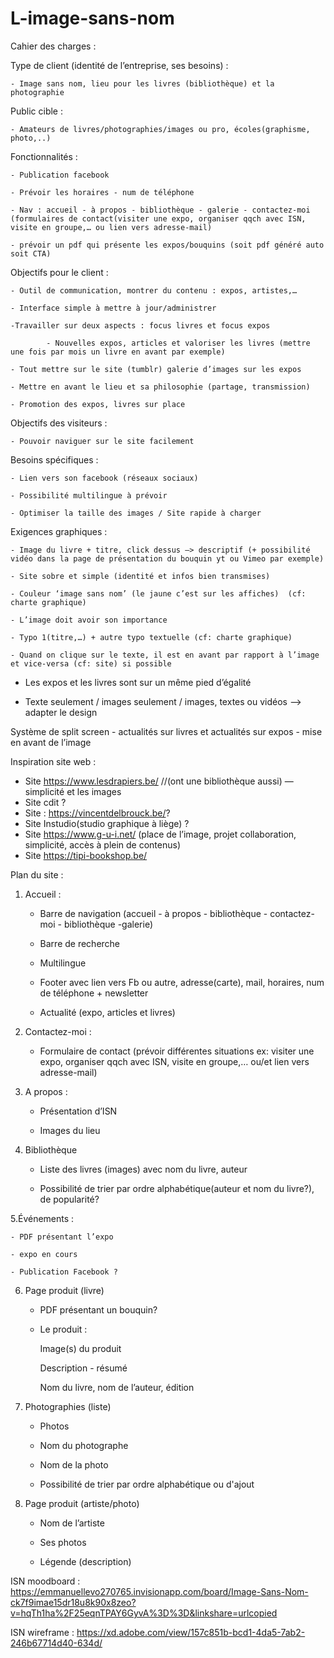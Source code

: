 # L-image-sans-nom

Cahier des charges :


Type de client (identité de l’entreprise, ses besoins) :

	- Image sans nom, lieu pour les livres (bibliothèque) et la photographie
	
	
Public cible : 

 	- Amateurs de livres/photographies/images ou pro, écoles(graphisme, photo,..)
	
	
Fonctionnalités : 

	- Publication facebook
	
	- Prévoir les horaires - num de téléphone
	
	- Nav : accueil - à propos - bibliothèque - galerie - contactez-moi (formulaires de contact(visiter une expo, organiser qqch avec ISN, visite en groupe,… ou lien vers adresse-mail)
	
	- prévoir un pdf qui présente les expos/bouquins (soit pdf généré auto soit CTA)
	

Objectifs pour le client : 

	- Outil de communication, montrer du contenu : expos, artistes,…
	
	- Interface simple à mettre à jour/administrer
	
	-Travailler sur deux aspects : focus livres et focus expos
	
			- Nouvelles expos, articles et valoriser les livres (mettre une fois par mois un livre en avant par exemple)
			
	- Tout mettre sur le site (tumblr) galerie d’images sur les expos
	
	- Mettre en avant le lieu et sa philosophie (partage, transmission)
	
	- Promotion des expos, livres sur place
	
	
Objectifs des visiteurs : 

	- Pouvoir naviguer sur le site facilement


Besoins spécifiques : 

	- Lien vers son facebook (réseaux sociaux)
	
	- Possibilité multilingue à prévoir
	
	- Optimiser la taille des images / Site rapide à charger
	

Exigences graphiques : 

	- Image du livre + titre, click dessus —> descriptif (+ possibilité vidéo dans la page de présentation du bouquin yt ou Vimeo par exemple)
	
	- Site sobre et simple (identité et infos bien transmises)
	
	- Couleur ‘image sans nom’ (le jaune c’est sur les affiches)  (cf: charte graphique)
	
	- L’image doit avoir son importance
	
	- Typo 1(titre,…) + autre typo textuelle (cf: charte graphique)
	
	- Quand on clique sur le texte, il est en avant par rapport à l’image et vice-versa (cf: site) si possible
	


- Les expos et les livres sont sur un même pied d’égalité

- Texte seulement / images seulement / images, textes ou vidéos —> adapter le design

Système de split screen - actualités sur livres et actualités sur expos - mise en avant de l’image 




Inspiration site web : 
- Site https://www.lesdrapiers.be/  //(ont une bibliothèque aussi) — simplicité et les images
- Site cdit ?
- Site : https://vincentdelbrouck.be/?
- Site Instudio(studio graphique à liège) ?
- Site https://www.g-u-i.net/ (place de l’image, projet collaboration, simplicité, accès à plein de contenus)
- Site https://tipi-bookshop.be/



Plan du site :


1. Accueil : 

	- Barre de navigation (accueil - à propos - bibliothèque - contactez-moi - bibliothèque -galerie)

	- Barre de recherche

	- Multilingue

	- Footer avec lien vers Fb ou autre, adresse(carte), mail, horaires, num de téléphone + newsletter

	- Actualité (expo, articles et livres)


2. Contactez-moi :

	- Formulaire de contact (prévoir différentes situations ex: visiter une expo, organiser qqch avec ISN, visite en groupe,… ou/et lien vers adresse-mail)


3. A propos : 

	- Présentation d’ISN

	- Images du lieu


4. Bibliothèque

	- Liste des livres (images) avec nom du livre, auteur

	- Possibilité de trier par ordre alphabétique(auteur et nom du livre?), de popularité?


5.Événements :

	- PDF présentant l’expo

	- expo en cours 
	
	- Publication Facebook ?


6. Page produit (livre)

	- PDF présentant un bouquin?

	- Le produit :

		Image(s) du produit
	
		Description - résumé
	
		Nom du livre, nom de l’auteur, édition


7. Photographies (liste)

	- Photos

	- Nom du photographe

	- Nom de la photo
	
	- Possibilité de trier par ordre alphabétique ou d'ajout


8. Page produit (artiste/photo)

	- Nom de l’artiste

	- Ses photos

	- Légende (description)


ISN moodboard : https://emmanuellevo270765.invisionapp.com/board/Image-Sans-Nom-ck7f9imae15dr18u8k90x8zeo?v=hqTh1ha%2F25eqnTPAY6GyvA%3D%3D&linkshare=urlcopied

ISN wireframe : https://xd.adobe.com/view/157c851b-bcd1-4da5-7ab2-246b67714d40-634d/



